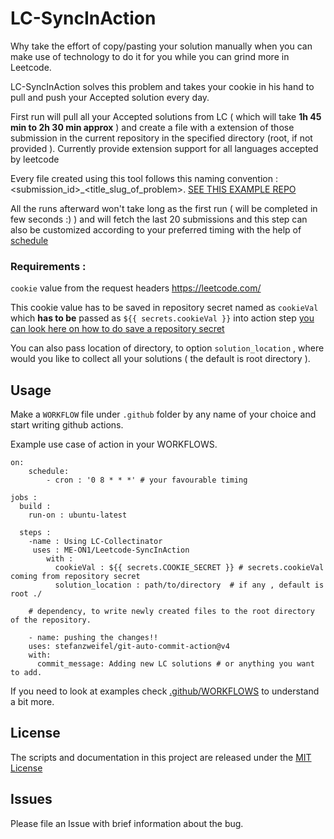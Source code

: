 # LC-SyncInAction

Why take the effort of copy/pasting your solution manually when you can make use of technology to do it for you while you can grind more in Leetcode.

LC-SyncInAction solves this problem and takes your cookie in his hand to pull and push your Accepted solution every day.

First run will pull all your Accepted solutions from LC ( which will take **1h 45 min to 2h 30 min approx** ) and create a file with a extension of those submission in the current repository in the specified directory (root, if not provided ). Currently provide extension support for all languages accepted by leetcode 

Every file created using this tool follows this naming convention : <submission_id>_<title_slug_of_problem>. [SEE THIS EXAMPLE REPO ](https://github.com/ME-ON1/leetcode-bunker/)

All the runs afterward won't take long as the first run ( will be completed in few seconds :) ) and will fetch the last 20 submissions and this step can also be customized according to your preferred timing with the help of [schedule](https://docs.github.com/en/actions/reference/events-that-trigger-workflows#scheduled-events)

### Requirements : 

`cookie` value from the request headers  https://leetcode.com/<your-username> 

This cookie value has to be saved in repository secret named as `cookieVal` which **has to be** passed as `${{ secrets.cookieVal }}` into action step [you can look here on how to do save a repository secret](https://docs.github.com/en/actions/reference/encrypted-secrets#creating-encrypted-secrets-for-a-repository)

You can also pass location of directory, to option `solution_location` , where would you like to collect all your solutions ( the default is root directory ). 

## Usage

Make a `WORKFLOW` file under `.github` folder by any name of your choice and start writing github actions. 

Example use case of action in your WORKFLOWS.
    
    on: 
        schedule: 
            - cron : '0 8 * * *' # your favourable timing
    
    jobs : 
      build :
        run-on : ubuntu-latest 

      steps : 
        -name : Using LC-Collectinator
         uses : ME-ON1/Leetcode-SyncInAction
            with :
              cookieVal : ${{ secrets.COOKIE_SECRET }} # secrets.cookieVal coming from repository secret    
              solution_location : path/to/directory  # if any , default is root ./
          
        # dependency, to write newly created files to the root directory of the repository.  
    
        - name: pushing the changes!!
        uses: stefanzweifel/git-auto-commit-action@v4
        with:
          commit_message: Adding new LC solutions # or anything you want to add.

If you need to look at examples check [.github/WORKFLOWS](https://github.com/ME-ON1/Leetcode-SyncInAction/tree/main/.github/WORKFLOWS) to understand a bit more.

## License

The scripts and documentation in this project are released under the [MIT License](https://github.com/ME-ON1/Leetcode-SyncInAction/blob/main/LICENSE)
  
## Issues 

Please file an Issue with brief information about the bug. 
